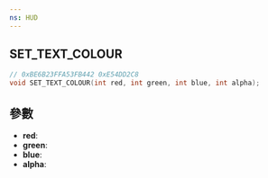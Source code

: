 ```yaml
---
ns: HUD
---
```

## SET_TEXT_COLOUR

```c
// 0xBE6B23FFA53FB442 0xE54DD2C8
void SET_TEXT_COLOUR(int red, int green, int blue, int alpha);
```


## 參數
* **red**: 
* **green**: 
* **blue**: 
* **alpha**: 

